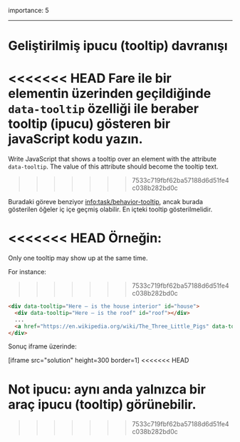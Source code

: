 importance: 5

---

# Geliştirilmiş ipucu (tooltip) davranışı 

<<<<<<< HEAD
Fare ile bir elementin üzerinden geçildiğinde `data-tooltip` özelliği ile beraber tooltip (ipucu) gösteren bir javaScript kodu yazın.
=======
Write JavaScript that shows a tooltip over an element with the attribute `data-tooltip`. The value of this attribute should become the tooltip text.
>>>>>>> 7533c719fbf62ba57188d6d51fe4c038b282bd0c

Buradaki göreve benziyor <info:task/behavior-tooltip>, ancak burada gösterilen öğeler iç içe geçmiş olabilir. En içteki tooltip gösterilmelidir.

<<<<<<< HEAD
Örneğin:
=======
Only one tooltip may show up at the same time.

For instance:
>>>>>>> 7533c719fbf62ba57188d6d51fe4c038b282bd0c

```html
<div data-tooltip="Here – is the house interior" id="house">
  <div data-tooltip="Here – is the roof" id="roof"></div>
  ...
  <a href="https://en.wikipedia.org/wiki/The_Three_Little_Pigs" data-tooltip="Read on…">Fare ile buranın üzerine gel</a>
</div>
```

Sonuç iframe üzerinde:

[iframe src="solution" height=300 border=1]
<<<<<<< HEAD

Not ipucu: aynı anda yalnızca bir araç ipucu (tooltip) görünebilir.
=======
>>>>>>> 7533c719fbf62ba57188d6d51fe4c038b282bd0c
